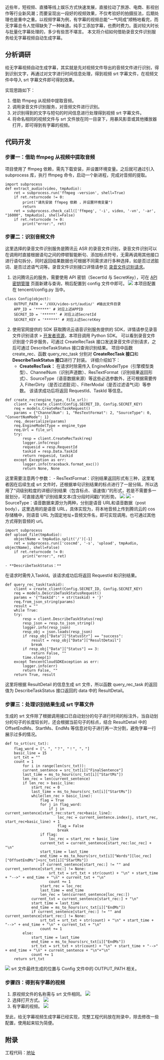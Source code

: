 近些年，短视频、直播等线上娱乐方式快速发展，直接拉动了旅游、电商、影视创作等行业新风潮；而要呈现出一段好的视频效果，不仅考验好的拍摄技法，后期处理也是重中之重。以视频字幕为例，有字幕的视频总能“一气呵成”顺畅地看完，而无字幕总令人觉得缺失了一种味道。纯手工添加字幕，也费时费力。面对较大时长与批量化字幕处理的，多少有些苦不堪言。
本文将介绍如何借助录音文件识别服务给无字幕视频自动生成字幕。

## 分析调研
给无字幕视频自动生成字幕，其实就是先对视频文件导出的音频文件进行识别，得到识别文字，再通过对文字进行时间信息处理，得到视频 srt 字幕文件，在视频文件中导入 srt 字幕文件即可得到效果。

实现思路如下：
1. 借助 ffmpeg 从视频中提取音频。
2. 调用录音文件识别服务，对音频文件进行识别。
3. 对识别得到的文字与短句的时间信息进行处理得到视频 srt 字幕文件。
4. 将命名相同的视频文件与 srt 文件放在同一目录下，用暴风影音或其他播放器打开，即可得到有字幕的视频。

## 代码开发
### 步骤一：借助 ffmpeg 从视频中提取音频
项目使用了 ffmpeg 依赖，需先下载安装，并设置环境变量。之后就可通过引入 subprocess 库，执行 ffmpeg 命令，启动一个新进程，完成对音频的提取。
```
import subprocess
def extract_audio(video, tmpAudio):
    ret = subprocess.run('ffmpeg -version', shell=True)
    if ret.returncode != 0:
        print("请先安装 ffmpeg 依赖 ，并设置环境变量")
        return
    ret = subprocess.check_call(['ffmpeg', '-i', video, '-vn', '-ar', "16000", tmpAudio], shell=False)
    if ret.returncode != 0:
        print("error:", ret)
```

### 步骤二：识别音频文件
这里选择的录音文件识别服务是腾讯云 ASR 的录音文件识别，录音文件识别可以在调用时直接根据语句之间的停顿智能断句、添加标点符号，无需再调用其他接口进行语句拆分，同时返回结果数据也可根据不同需求进行多种选择，如是否过滤脏词、是否过滤语气词等。录音文件识别接口详情请参见 [录音文件识别请求](https://cloud.tencent.com/document/product/1093/37823)。
1. 访问腾讯云的服务，需要使用 API 密钥（SecertId 与 SecretKey），可在 [API 密钥管理](https://console.cloud.tencent.com/cam/capi) 页面新建与查询，稍后配置到 config 文件中即可。
![](https://qcloudimg.tencent-cloud.cn/raw/21eb63768d23404e749dc56d75e58b51.png)
本项目配置在 tencent/config.py 当中。
```
class Config(object):
    OUTPUT_PATH = '/XXX/video-srt/audio/' #输出文件目录
    APP_ID = '******' # 对应上述APPID
    SECRET_ID = '******' # 对应上述SecretId
    SECRET_KEY = '******' # 对应上述SecretKey
```
2. 使用官网提供的 SDK
获取腾讯云语音识别服务提供的 SDK，详情请参见录音文件识别请求 > [开发者资源](https://cloud.tencent.com/document/product/1093/37823#5.-.E5.BC.80.E5.8F.91.E8.80.85.E8.B5.84.E6.BA.90)，本项目调用 Python SDK。
可以看到录音文件识别是个异步服务，可通过 CreateRecTask 接口发送录音文件识别请求，之后可通过 DescribeTaskStatus 接口查询识别结果。
项目中函数 create_rec、函数 query_rec_task 分别对 **CreateRecTask 接口**和 **DescribeTaskStatus 接口**进行了封装。
详细介绍如下：
	- **CreateRecTask：**
在请求时除需传入 EngineModelType（引擎模型类型）、ChannelNum（识别声道数）、ResTextFormat（识别结果返回形式）、SourceType（语音数据来源）等这些必选参数外，还可根据需要传入 FilterDirty（是否过滤脏词）、FilterModal（是否过滤语气词）等参数。
该请求成功后将返回 RequestId、TaskId 等信息。
```
def create_rec(engine_type, file_url):
    client = create_client(Config.SECRET_ID, Config.SECRET_KEY)
    req = models.CreateRecTaskRequest()
    params = {"ChannelNum": 1, "ResTextFormat": 2, "SourceType": 0, "ConvertNumMode": 1}
    req._deserialize(params)
    req.EngineModelType = engine_type
    req.Url = file_url
    try:
        resp = client.CreateRecTask(req)
        logger.info(resp)
        requesid = resp.RequestId
        taskid = resp.Data.TaskId
        return requesid, taskid
    except Exception as err:
        logger.info(traceback.format_exc())
        return None, None
```
这里需要注意两个参数：
		- ResTextFormat：识别结果返回形式有三种，这里笔者因在后续生成 srt 文件时，还根据单句识别结果的标点进行了一层分隔，所以选用了“词级别粒度的详细识别结果（包含标点、语速值）”的形式，若是不需要多一层划分，可直接选用“识别结果文本(含分段时间戳)”的形势。
![](https://qcloudimg.tencent-cloud.cn/raw/2164ecf9fd89577a976eb8d218d55f2f.png)
![](https://qcloudimg.tencent-cloud.cn/raw/ac3dda24be3378010f68fbbfc07e642d.png)
		- SourceType：语音数据来源分为两种，分别是语音 URL和语音数据（post body），这里选用的是语音 URL，具体实现为，将本地音频上传到腾讯云的 cos 存储桶中，则语音 URL 为固定地址+音频文件名，即可实现调用。也可通过其他方式得到音频的 url。
```
import subprocess
def upload_file(tmpAudio):
    objectName = tmpAudio.split('/')[-1]
    ret = subprocess.run(['coscmd', '-s', 'upload', tmpAudio, objectName], shell=False)
    if ret.returncode != 0:
        print("error:", ret)
```
	- **DescribeTaskStatus：**
在请求时需传入TaskId。该请求成功后将返回 RequestId 和识别结果。
```
def query_rec_task(taskid):
    client = create_client(Config.SECRET_ID, Config.SECRET_KEY)
    req = models.DescribeTaskStatusRequest()
    params = '{"TaskId":' + str(taskid) + '}'
    req.from_json_string(params)
    result = ""
    while True:
    try:
        resp = client.DescribeTaskStatus(req)
        resp_json = resp.to_json_string()
        logger.info(resp_json)
        resp_obj = json.loads(resp_json)
        if resp_obj["Data"]["StatusStr"] == "success":
            result = resp_obj["Data"]["ResultDetail"]
            break
        if resp_obj["Data"]["Status"] == 3:
            return False, ""
        time.sleep(1)
    except TencentCloudSDKException as err:
        logger.info(err)
        return False, ""
    return True, result
```

这里将根据 ResultDetail 的信息生成 srt 文件，所以函数 query_rec_task 的返回值为 DescribeTaskStatus 接口返回的 data 中的 ResultDetail。

### 步骤三：处理识别结果生成 srt 字幕文件
生成的 srt 文件除了根据调用接口已自动划分的句子进行时间的标注外，当自动划分的句子的长度较长时，还会根据当前句子的标点，结合 ResultDetail 中的 OffsetEndMs、StartMs、EndMs 等信息对句子进行再一次分割，避免字幕一行展示过多的情况。
```
def to_srt(src_txt):
    flag_word = ["。", "？", "！", "，"]
    basic_line = 15
    srt_txt = ""
    count = 1
        for i in range(len(src_txt)):
        current_sentence = src_txt[i]["FinalSentence"]
        last_time = ms_to_hours(src_txt[i]["StartMs"])
        len_rec = len(current_sentence)
        if len_rec > basic_line:
            start_rec = 0
            last_time = ms_to_hours(src_txt[i]["StartMs"]) 
            while(len_rec > basic_line):
                flag = True
                for j in flag_word: 
                    if j in current_sentence[start_rec:start_rec+basic_line]:  
                        loc_rec = current_sentence.index(j, start_rec, start_rec+basic_line) + 1 
                        flag = False
                        break
                if flag:
                    loc_rec = start_rec + basic_line
                current_txt = current_sentence[start_rec:loc_rec] + "\n" 
                start_time = last_time
                end_time = ms_to_hours(src_txt[i]["Words"][loc_rec]["OffsetEndMs"]+src_txt[i]["StartMs"])
                if current_sentence[start_rec:] != "" and current_sentence[start_rec:] != None:
                    srt_txt = srt_txt + str(count) + "\n" + start_time + "-->" + end_time + "\n" + current_txt + "\n"
                    count += 1
                start_rec = loc_rec
                last_time = end_time
                len_rec = len(current_sentence[loc_rec:])
            current_txt = current_sentence[start_rec:] + "\n"
            start_time = last_time
            end_time = ms_to_hours(src_txt[i]["EndMs"])
            if current_sentence[start_rec:] != "" and current_sentence[start_rec:] != None:
                srt_txt = srt_txt + str(count) + "\n" + start_time + "-->" + end_time + "\n" + current_txt + "\n"
                count += 1
        else:
            start_time = last_time
            end_time = ms_to_hours(src_txt[i]["EndMs"])
            srt_txt = srt_txt + str(count) + "\n" + start_time + "-->" + end_time + "\n" + current_sentence + "\n"+"\n"
            count += 1
    return srt_txt
```
![](https://qcloudimg.tencent-cloud.cn/raw/b3c6dafe29fad73fc4423bd9a3f6d653.png)
srt 文件最终生成的位置与 Config 文件中的 OUTPUT_PATH 相关。

###  步骤四：得到有字幕的视频
1. 原视频文件的名称需与 srt 文件相同。
![](https://qcloudimg.tencent-cloud.cn/raw/ab41075519eb00237d86e8b217d83592.png)
2. 选择打开方式。
![](https://qcloudimg.tencent-cloud.cn/raw/c29f32deaed1fd0b210d21a3df14a5cc.png)
3. 有字幕的视频。
![](https://qcloudimg.tencent-cloud.cn/raw/d108bb05d6ed5b43d635fc1e804d633b.png)

至此，给无字幕视频生成字幕已经实现，完整工程代码放在附录中，除去修改一些配置，使用起来较为简便。

## 附录
工程代码：[地址](https://github.com/ForestSkyzzx/video-srt)
